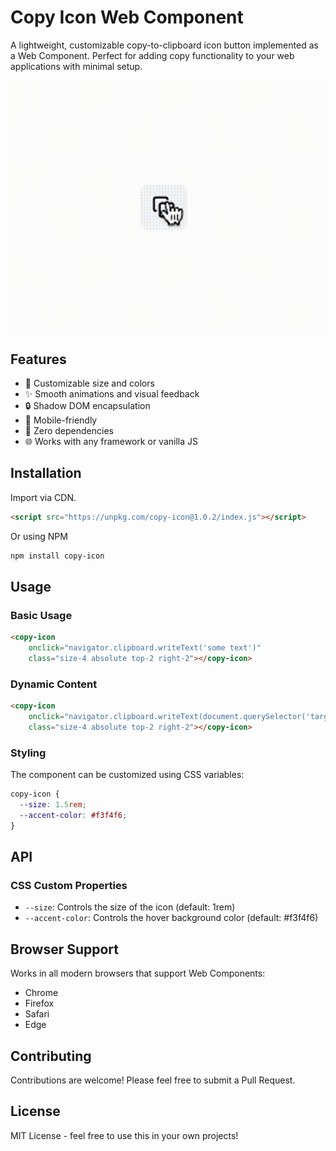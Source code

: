 # Copy Icon Web Component

A lightweight, customizable copy-to-clipboard icon button implemented as a Web Component. Perfect for adding copy functionality to your web applications with minimal setup.

![Copy Icon Demo](example.gif)

## Features

- 🎨 Customizable size and colors
- ✨ Smooth animations and visual feedback
- 🔒 Shadow DOM encapsulation
- 📱 Mobile-friendly
- 🎯 Zero dependencies
- 🌐 Works with any framework or vanilla JS

## Installation

Import via CDN.

```html
<script src="https://unpkg.com/copy-icon@1.0.2/index.js"></script>
```

Or using NPM

```bash
npm install copy-icon
```

## Usage

### Basic Usage

```html
<copy-icon 
    onclick="navigator.clipboard.writeText('some text')"
    class="size-4 absolute top-2 right-2"></copy-icon>
```

### Dynamic Content

```html
<copy-icon 
    onclick="navigator.clipboard.writeText(document.querySelector('target').innerText)" 
    class="size-4 absolute top-2 right-2"></copy-icon>
```

### Styling

The component can be customized using CSS variables:

```css
copy-icon {
  --size: 1.5rem;
  --accent-color: #f3f4f6;
}
```

## API

### CSS Custom Properties

- `--size`: Controls the size of the icon (default: 1rem)
- `--accent-color`: Controls the hover background color (default: #f3f4f6)

## Browser Support

Works in all modern browsers that support Web Components:
- Chrome
- Firefox
- Safari
- Edge

## Contributing

Contributions are welcome! Please feel free to submit a Pull Request.

## License

MIT License - feel free to use this in your own projects!
